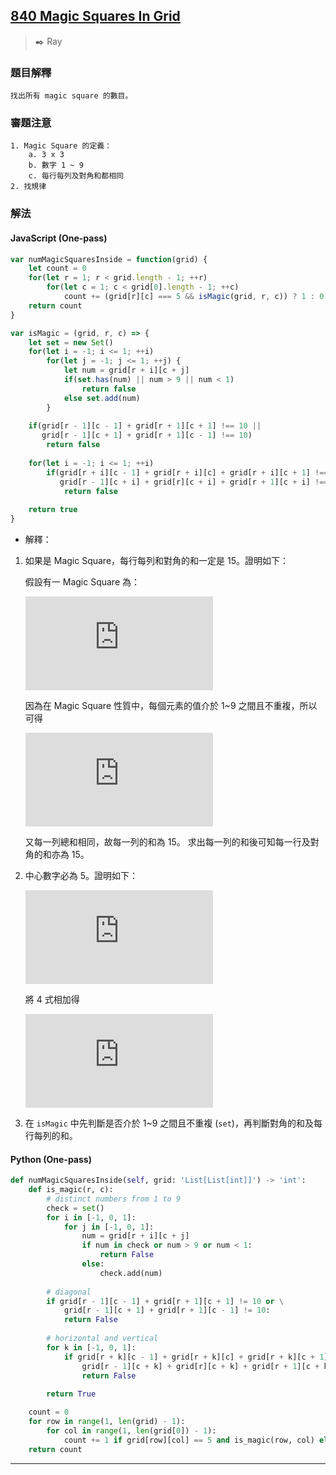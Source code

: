 
## [840 Magic Squares In Grid](https://leetcode.com/problems/magic-squares-in-grid/)
> :black_nib: Ray
### 題目解釋
	找出所有 magic square 的數目。
### 審題注意
    1. Magic Square 的定義：
	    a. 3 x 3
	    b. 數字 1 ~ 9
	    c. 每行每列及對角和都相同
	2. 找規律
### 解法
#### JavaScript (One-pass)
```javascript
var numMagicSquaresInside = function(grid) {
    let count = 0
    for(let r = 1; r < grid.length - 1; ++r)
        for(let c = 1; c < grid[0].length - 1; ++c)
            count += (grid[r][c] === 5 && isMagic(grid, r, c)) ? 1 : 0
    return count
}

var isMagic = (grid, r, c) => {
    let set = new Set()
    for(let i = -1; i <= 1; ++i)
        for(let j = -1; j <= 1; ++j) {
            let num = grid[r + i][c + j]
            if(set.has(num) || num > 9 || num < 1)
                return false
            else set.add(num)
        }
    
    if(grid[r - 1][c - 1] + grid[r + 1][c + 1] !== 10 ||
       grid[r - 1][c + 1] + grid[r + 1][c - 1] !== 10)
        return false
    
    for(let i = -1; i <= 1; ++i)
        if(grid[r + i][c - 1] + grid[r + i][c] + grid[r + i][c + 1] !== 15 ||
           grid[r - 1][c + i] + grid[r][c + i] + grid[r + 1][c + i] !== 15)
            return false
    
    return true
}
```
- 解釋：
 1. 如果是 Magic Square，每行每列和對角的和一定是 15。證明如下：
		
    假設有一 Magic Square 為：
    
    ![](https://latex.codecogs.com/gif.latex?$%20%5Cbegin%7Bbmatrix%7D%20a_1%20&%20a_2%20&%20a_3%20%5C%5C%20a_4%20&%20a_5%20&%20a_6%20%5C%5C%20a_7%20&%20a_8%20&%20a_9%20%5Cend%7Bbmatrix%7D%20$)
		
    因為在 Magic Square 性質中，每個元素的值介於 1~9 之間且不重複，所以可得
    
    ![](https://latex.codecogs.com/gif.latex?%24%5Csum_%7B1%7D%5E%7B9%7D%20a_i%20%3D%2045%24)
		
    又每一列總和相同，故每一列的和為 15。
    求出每一列的和後可知每一行及對角的和亦為 15。
		
  2.  中心數字必為 5。證明如下：
		
        ![](https://latex.codecogs.com/gif.latex?%5C%5C%20a_1%20&plus;%20a_5%20&plus;%20a_9%20%3D%2015%5C%5C%20a_2%20&plus;%20a_5%20&plus;%20a_8%20%3D%2015%5C%5C%20a_3%20&plus;%20a_5%20&plus;%20a_7%20%3D%2015%5C%5C%20a_4%20&plus;%20a_5%20&plus;%20a_6%20%3D%2015)
        
		將 4 式相加得
		
        ![](https://latex.codecogs.com/gif.latex?%5C%5C%20%5Csum_%7B1%7D%5E%7B9%7D%20a_i%20&plus;%203a_5%20%3D%2060%5C%5C%203a_5%20%3D%2015%20%5C%5C%20a_5%20%3D%205%5C%5C)
        
  3. 在 `isMagic` 中先判斷是否介於 1~9 之間且不重複 (`set`)，再判斷對角的和及每行每列的和。

#### Python (One-pass)
```python
def numMagicSquaresInside(self, grid: 'List[List[int]]') -> 'int':
    def is_magic(r, c):
        # distinct numbers from 1 to 9
        check = set()
        for i in [-1, 0, 1]:
            for j in [-1, 0, 1]:
                num = grid[r + i][c + j]
                if num in check or num > 9 or num < 1:
                    return False
                else:
                    check.add(num)
        
        # diagonal
        if grid[r - 1][c - 1] + grid[r + 1][c + 1] != 10 or \
            grid[r - 1][c + 1] + grid[r + 1][c - 1] != 10:
            return False
        
        # horizontal and vertical
        for k in [-1, 0, 1]:
            if grid[r + k][c - 1] + grid[r + k][c] + grid[r + k][c + 1] != 15 or \
                grid[r - 1][c + k] + grid[r][c + k] + grid[r + 1][c + k] != 15:
                return False
        
        return True

    count = 0
    for row in range(1, len(grid) - 1):
        for col in range(1, len(grid[0]) - 1):
            count += 1 if grid[row][col] == 5 and is_magic(row, col) else 0
    return count
```
---
